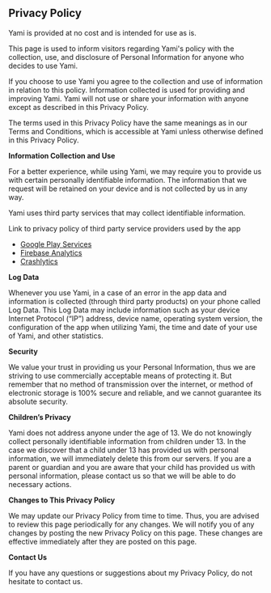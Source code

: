 ## Privacy Policy

Yami is provided at no cost and is intended for use as is.

This page is used to inform visitors regarding Yami's policy with the collection, use, and disclosure of Personal Information for anyone who decides to use Yami.

If you choose to use Yami you agree to the collection and use of information in relation to this policy. Information collected is used for providing and improving Yami. Yami will not use or share your information with anyone except as described in this Privacy Policy.

The terms used in this Privacy Policy have the same meanings as in our Terms and Conditions, which is accessible at Yami unless otherwise defined in this Privacy Policy.

**Information Collection and Use**

For a better experience, while using Yami, we may require you to provide us with certain personally identifiable information. The information that we request will be retained on your device and is not collected by us in any way.

Yami uses third party services that may collect identifiable information.

Link to privacy policy of third party service providers used by the app

*   [Google Play Services](https://www.google.com/policies/privacy/)
*   [Firebase Analytics](https://firebase.google.com/policies/analytics)
*   [Crashlytics](http://try.crashlytics.com/terms/privacy-policy.pdf)

**Log Data**

Whenever you use Yami, in a case of an error in the app data and information is collected (through third party products) on your phone called Log Data. This Log Data may include information such as your device Internet Protocol (“IP”) address, device name, operating system version, the configuration of the app when utilizing Yami, the time and date of your use of Yami, and other statistics.

**Security**

We value your trust in providing us your Personal Information, thus we are striving to use commercially acceptable means of protecting it. But remember that no method of transmission over the internet, or method of electronic storage is 100% secure and reliable, and we cannot guarantee its absolute security.

**Children’s Privacy**

Yami does not address anyone under the age of 13. We do not knowingly collect personally identifiable information from children under 13. In the case we discover that a child under 13 has provided us with personal information, we will immediately delete this from our servers. If you are a parent or guardian and you are aware that your child has provided us with personal information, please contact us so that we will be able to do necessary actions.

**Changes to This Privacy Policy**

We may update our Privacy Policy from time to time. Thus, you are advised to review this page periodically for any changes. We will notify you of any changes by posting the new Privacy Policy on this page. These changes are effective immediately after they are posted on this page.

**Contact Us**

If you have any questions or suggestions about my Privacy Policy, do not hesitate to contact us.